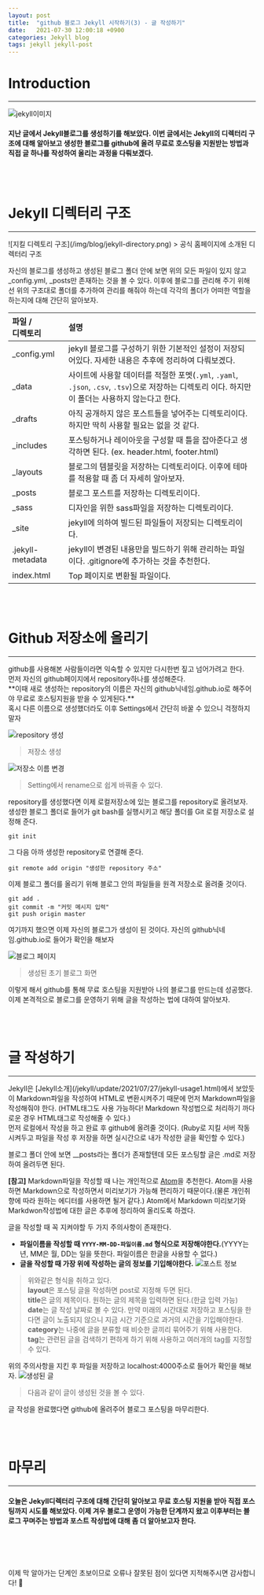 ```yaml
---
layout: post
title:  "github 블로그 Jekyll 시작하기(3) - 글 작성하기"
date:   2021-07-30 12:00:18 +0900
categories: Jekyll blog
tags: jekyll jekyll-post
---
```

# Introduction
<hr>

![jekyll이미지](/img/blog/github-jekyll.png)
>
#### 지난 글에서 Jekyll블로그를 생성하기를 해보았다. 이번 글에서는 Jekyll의 디렉터리 구조에 대해 알아보고 생성한 블로그를 github에 올려 무료로 호스팅을 지원받는 방법과 직접 글 하나를 작성하여 올리는 과정을 다뤄보겠다.

<br><br>

# Jekyll 디렉터리 구조
<hr>
![지킬 디렉토리 구조](/img/blog/jekyll-directory.png)
> 공식 홈페이지에 소개된 디렉터리 구조

자신의 블로그를 생성하고 생성된 블로그 폴더 안에 보면 위의 모든 파일이 있지 않고 _config.yml, _posts만 존재하는 것을 볼 수 있다. 이후에 블로그를 관리해 주기 위해선 위의 구조대로 폴더를 추가하여 관리를 해줘야 하는데 각각의 폴더가 어떠한 역할을 하는지에 대해 간단히 알아보자.

| 파일 / <br>디렉토리   |     설명      |
| :--- | :--- |
| _config.yml | jekyll 블로그를 구성하기 위한 기본적인 설정이 저장되어있다. 자세한 내용은 추후에 정리하여 다뤄보겠다. |
| _data | 사이트에 사용할 데이터를 적절한 포멧(`.yml`, `.yaml`, `.json`, `.csv`, `.tsv`)으로 저장하는 디렉토리 이다. 하지만 이 폴더는 사용하지 않는다고 한다. |
| _drafts | 아직 공개하지 않은 포스트들을 넣어주는 디렉토리이다. 하지만 딱히 사용할 필요는 없을 것 같다. |
| _includes | 포스팅하거나 레이아웃을 구성할 때 틀을 잡아준다고 생각하면 된다. (ex. header.html, footer.html) |
| _layouts | 블로그의 템블릿을 저장하는 디렉토리이다. 이후에 테마를 적용할 때 좀 더 자세히 알아보자. |
| _posts | 블로그 포스트를 저장하는 디렉토리이다. |
| _sass | 디자인을 위한 sass파일을 저장하는 디렉토리이다. |
| _site | jekyll에 의하여 빌드된 파일들이 저장되는 디렉토리이다. |
| .jekyll-metadata | jekyll이 변경된 내용만을 빌드하기 위해 관리하는 파일이다. .gitignore에 추가하는 것을 추천한다. |
| index.html | Top 페이지로 변환될 파일이다. |

<br>
<br>

# Github 저장소에 올리기
<hr>
github를 사용해본 사람들이라면 익숙할 수 있지만 다시한번 짚고 넘어가려고 한다.
<br>먼저 자신의 github페이지에서 repository하나를 생성해준다.<br>
**이때 새로 생성하는 repository의 이름은 자신의 github닉네임.github.io로 해주어야 무료로 호스팅지원을 받을 수 있게된다.**<br>
혹시 다른 이름으로 생성했더라도 이후 Settings에서 간단히 바꿀 수 있으니 걱정하지 말자

![repository 생성](/img/blog/blog01.png)
> 저장소 생성

![저장소 이름 변경](/img/blog/blog02.png)
> Setting에서 rename으로 쉽게 바꿔줄 수 있다.

repository를 생성했다면 이제 로컬저장소에 있는 블로그를 repository로 올려보자. 생성한 블로그 폴더로 들어가 git bash를 실행시키고 해당 폴더를 Git 로컬 저장소로 설정해 준다.

`git init`

그 다음 아까 생성한 repository로 연결해 준다.

`git remote add origin "생성한 repository 주소"`

이제 블로그 폴더를 올리기 위해 블로그 안의 파일들을 원격 저장소로 올려줄 것이다.

```
git add .
git commit -m "커밋 메시지 입력"
git push origin master
```

여기까지 했으면 이제 자신의 블로그가 생성이 된 것이다. 자신의 github닉네임.github.io로 들어가 확인을 해보자

![블로그 페이지](/img/blog/blog03.png)
> 생성된 초기 블로그 화면


이렇게 해서 github를 통해 무료 호스팅을 지원받아 나의 블로그를 만드는데 성공했다. 이제 본격적으로 블로그를 운영하기 위해 글을 작성하는 법에 대하여 알아보자.

<br>
<br>

# 글 작성하기
<hr>
Jekyll은 [Jekyll소개](/jekyll/update/2021/07/27/jekyll-usage1.html)에서 보았듯이 Markdown파일을 작성하여 HTML로 변환시켜주기 때문에 먼저 Markdown파일을 작성해줘야 한다. (HTML태그도 사용 가능하다! Markdown 작성법으로 처리하기 까다로운 경우 HTML태그로 작성해줄 수 있다.)<br>
먼저 로컬에서 작성을 하고 완료 후 github에 올려줄 것이다. (Ruby로 지킬 서버 작동시켜두고 파일을 작성 후 저장을 하면 실시간으로 내가 작성한 글을 확인할 수 있다.)

블로그 폴더 안에 보면 __posts라는 폴더가 존재할텐데 모든 포스팅할 글은 .md로 저장하여 올려두면 된다.

**[참고]** Markdown파일을 작성할 때 나는 개인적으로 [Atom](https://atom.io/)을 추천한다. Atom을 사용하면 Markdown으로 작성하면서 미리보기가 가능해 편리하기 때문이다.(물론 개인취향에 따라 원하는 에디터를 사용하면 될거 같다.) Atom에서 Markdown 미리보기와 Markdwon작성법에 대한 글은 추후에 정리하여 올리도록 하겠다.

글을 작성할 때 꼭 지켜야할 두 가지 주의사항이 존재한다.
- **파일이름을 작성할 때 `YYYY-MM-DD-파일이름.md` 형식으로 저장해야한다.**(YYYY는 년, MM은 월, DD는 일을 뜻한다. 파일이름은 한글을 사용할 수 없다.)
- **글을 작성할 때 가장 위에 작성하는 글의 정보를 기입해야한다.**
![포스트 정보](/img/blog/post01.png)
> 위와같은 형식을 취하고 있다.<br>
**layout**은 포스팅 글을 작성하면 post로 지정해 두면 된다.<br>
**title**은 글의 제목이다. 원하는 글의 제목을 입력하면 된다.(한글 입력 가능)<br>
**date**는 글 작성 날짜로 볼 수 있다. 만약 미래의 시간대로 저장하고 포스팅을 한다면 글이 노출되지 않으니 지금 시간 기준으로 과거의 시간을 기입해야한다.<br>
**category**는 나중에 글을 분류할 때 비슷한 글끼리 묶어주기 위해 사용한다.<br>
**tag**는 관련된 글을 검색하기 편하게 하기 위해 사용하고 여러개의 tag를 지정할 수 있다.


위의 주의사항을 지킨 후 파일을 저장하고 localhost:4000주소로 들어가 확인을 해보자.
![생성된 글](/img/blog/blog04.png)
> 다음과 같이 글이 생성된 것을 볼 수 있다.

글 작성을 완료했다면 github에 올려주어 블로그 포스팅을 마무리한다.


<br><br>

# 마무리

<hr>

#### 오늘은 Jekyll디렉터리 구조에 대해 간단히 알아보고 무료 호스팅 지원을 받아 직접 포스팅까지 시도를 해보았다. 이제 겨우 블로그 운영이 가능한 단계까지 왔고 이후부터는 블로그 꾸며주는 방법과 포스트 작성법에 대해 좀 더 알아보고자 한다.


<br>
<br>
<br>
<br>
이제 막 알아가는 단계인 초보이므로 오류나 잘못된 점이 있다면 지적해주시면 감사합니다! 🥰
